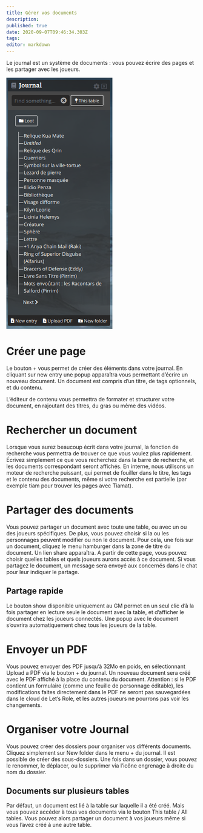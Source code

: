 ```yaml
---
title: Gérer vos documents
description: 
published: true
date: 2020-09-07T09:46:34.303Z
tags: 
editor: markdown
---
```


Le journal est un système de documents : vous pouvez écrire des pages et les partager avec les joueurs.

![journal.png](/medias/french/journal.png)

# Créer une page
Le bouton + vous permet de créer des éléments dans votre journal. En cliquant sur new entry une popup apparaîtra vous permettant d’écrire un nouveau document. Un document est compris d’un titre, de tags optionnels, et du contenu.

L’éditeur de contenu vous permettra de formater et structurer votre document, en rajoutant des titres, du gras ou même des vidéos.

# Rechercher un document
Lorsque vous aurez beaucoup écrit dans votre journal, la fonction de recherche vous permettra de trouver ce que vous voulez plus rapidement. Écrivez simplement ce que vous recherchez dans la barre de recherche, et les documents correspondant seront affichés. En interne, nous utilisons un moteur de recherche puissant, qui permet de fouiller dans le titre, les tags et le contenu des documents, même si votre recherche est partielle (par exemple tiam pour trouver les pages avec Tiamat).

# Partager des documents
Vous pouvez partager un document avec toute une table, ou avec un ou des joueurs spécifiques. De plus, vous pouvez choisir si la ou les personnages peuvent modifier ou non le document. Pour cela, une fois sur un document, cliquez le menu hamburger dans la zone de titre du document. Un lien share apparaîtra. A partir de cette page, vous pouvez choisir quelles tables et quels joueurs aurons accès à ce document. Si vous partagez le document, un message sera envoyé aux concernés dans le chat pour leur indiquer le partage.

## Partage rapide
Le bouton show disponible uniquement au GM permet en un seul clic d’à la fois partager en lecture seule le document avec la table, et d’afficher le document chez les joueurs connectés. Une popup avec le document s’ouvrira automatiquement chez tous les joueurs de la table.

# Envoyer un PDF
Vous pouvez envoyer des PDF jusqu’à 32Mo en poids, en sélectionnant Upload a PDF via le bouton + du journal. Un nouveau document sera créé avec le PDF affiché à la place du contenu du document. Attention : si le PDF contient un formulaire (comme une feuille de personnage éditable), les modifications faites directement dans le PDF ne seront pas sauvegardées dans le cloud de Let’s Role, et les autres joueurs ne pourrons pas voir les changements.

# Organiser votre Journal
Vous pouvez créer des dossiers pour organiser vos différents documents. Cliquez simplement sur New folder dans le menu + du journal. Il est possible de créer des sous-dossiers. Une fois dans un dossier, vous pouvez le renommer, le déplacer, ou le supprimer via l’icône engrenage à droite du nom du dossier.

## Documents sur plusieurs tables
Par défaut, un document est lié à la table sur laquelle il a été créé. Mais vous pouvez accéder à tous vos documents via le bouton This table / All tables. Vous pouvez alors partager un document à vos joueurs même si vous l’avez créé à une autre table.